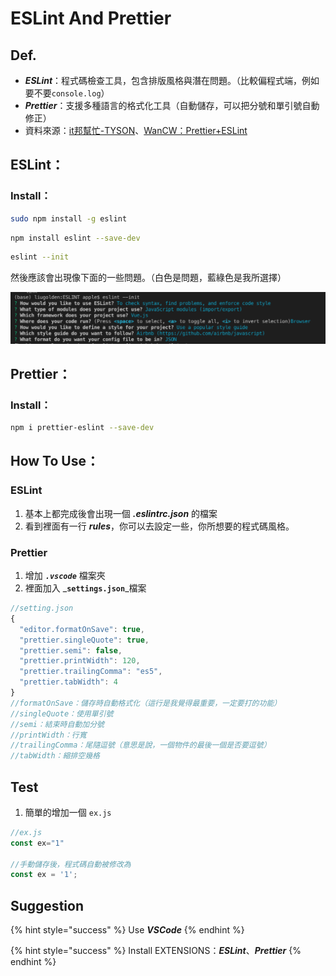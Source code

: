 # ESLint And Prettier

## Def.

* _**ESLint**_：程式碼檢查工具，包含排版風格與潛在問題。（比較偏程式端，例如要不要`console.log`） 
* _**Prettier**_：支援多種語言的格式化工具（自動儲存，可以把分號和單引號自動修正） 
* 資料來源：[it邦幫忙-TYSON](https://ithelp.ithome.com.tw/articles/10205684)、[WanCW：Prettier+ESLint](https://medium.com/@wancw/%E7%AD%86%E8%A8%98-prettier-eslint-9e50d36d310f)

## ESLint：

### Install：

```bash
sudo npm install -g eslint
```

```bash
npm install eslint --save-dev
```

```bash
eslint --init
```

然後應該會出現像下面的一些問題。（白色是問題，藍綠色是我所選擇）

![](../.gitbook/assets/ying-mu-kuai-zhao-20190817-xia-wu-9.33.08.png)

## Prettier：

### Install：

```bash
npm i prettier-eslint --save-dev 
```

## How To Use：

### ESLint

1. 基本上都完成後會出現一個 _**.eslintrc.json**_ 的檔案 
2. 看到裡面有一行 _**rules**_，你可以去設定一些，你所想要的程式碼風格。

### Prettier

1. 增加 _**`.vscode`**_ 檔案夾  
2. 裡面加入 _**`settings.json`**_檔案

```javascript
//setting.json
{
  "editor.formatOnSave": true,
  "prettier.singleQuote": true,
  "prettier.semi": false,
  "prettier.printWidth": 120,
  "prettier.trailingComma": "es5",
  "prettier.tabWidth": 4
}
//formatOnSave：儲存時自動格式化（這行是我覺得最重要，一定要打的功能）
//singleQuote：使用單引號
//semi：結束時自動加分號
//printWidth：行寬
//trailingComma：尾隨逗號（意思是說，一個物件的最後一個是否要逗號）
//tabWidth：縮排空幾格
```

## Test

1. 簡單的增加一個 `ex.js`

```javascript
//ex.js
const ex="1"

//手動儲存後，程式碼自動被修改為
const ex = '1';
```

## Suggestion

{% hint style="success" %}
Use _**VSCode**_
{% endhint %}

{% hint style="success" %}
Install EXTENSIONS：_**ESLint**_、_**Prettier**_
{% endhint %}

